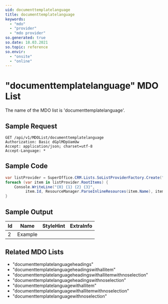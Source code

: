 ```yaml
---
uid: documenttemplatelanguage
title: documenttemplatelanguage
keywords:
  - "mdo"
  - "provider"
  - "mdo provider"
so.generated: true
so.date: 18.03.2021
so.topic: reference
so.envir:
  - "onsite"
  - "online"
---
```


# "documenttemplatelanguage" MDO List
The name of the MDO list is 'documenttemplatelanguage'.




## Sample Request

```http!
GET /api/v1/MDOList/documenttemplatelanguage
Authorization: Basic dGplMDpUamUw
Accept: application/json; charset=utf-8
Accept-Language: *

```

## Sample Code
```cs
var listProvider = SuperOffice.CRM.Lists.SoListProviderFactory.Create("documenttemplatelanguage", forceFlatList: true);
foreach (var item in listProvider.RootItems) {
    Console.WriteLine("{0} {1} {2} {3}", 
         item.Id, ResourceManager.ParseInlineResources(item.Name), item.StyleHint, item.ExtraInfo);
}
```

## Sample Output

|Id   | Name  |StyleHint|ExtraInfo |
| --- | ----- | ------- | -------- |
| 2 | Example | | |


## Related MDO Lists

* "documenttemplatelanguageheadings"
* "documenttemplatelanguageheadingswithallitem"
* "documenttemplatelanguageheadingswithallitemwithnoselection"
* "documenttemplatelanguageheadingswithnoselection"
* "documenttemplatelanguagewithallitem"
* "documenttemplatelanguagewithallitemwithnoselection"
* "documenttemplatelanguagewithnoselection"
